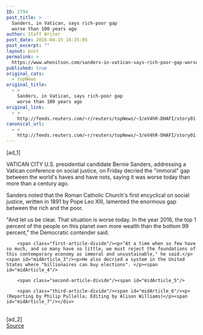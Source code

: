 ```yaml
---
ID: 2794
post_title: >
  Sanders, in Vatican, says rich-poor gap
  worse than 100 years ago
author: Staff Writer
post_date: 2016-04-15 16:35:05
post_excerpt: ""
layout: post
permalink: >
  https://www.whenitson.com/sanders-in-vatican-says-rich-poor-gap-worse-than-100-years-ago/
published: true
original_cats:
  - topNews
original_title:
  - >
    Sanders, in Vatican, says rich-poor gap
    worse than 100 years ago
original_link:
  - >
    http://feeds.reuters.com/~r/reuters/topNews/~3/eV4hR-DHAFI/story01.htm
canonical_url:
  - >
    http://feeds.reuters.com/~r/reuters/topNews/~3/eV4hR-DHAFI/story01.htm
---
```

 [ad_1]
<br><div id="articleText">
<span id="midArticle_start"/>

<span class="focusParagraph" readability="7"><p><span class="articleLocation">VATICAN CITY</span> U.S. presidential candidate Bernie Sanders, addressing a Vatican conference on social justice, on Friday decried the "immoral" gap between the world's haves and have nots, saying it was worse today than more than a century ago.</p></span><span id="midArticle_0"/><p>Sanders noted that the Roman Catholic Church's first encyclical on social justice, written in 1891 by Pope Leo XIII, lamented the enormous gap between the rich and the poor.</p><span id="midArticle_1"/><p>"And let us be clear. That situation is worse today. In the year 2016, the top 1 percent of the people on this planet own more wealth than the bottom 99 percent," the Democratic contender said.</p><span id="midArticle_2"/>
        
        <span class="first-article-divide"/><p>"At a time when so few have so much, and so many have so little, we must reject the foundations of this contemporary economy as immoral and unsustainable," he said.</p><span id="midArticle_3"/><p>He also decried a system in the United States where "billionaires can buy elections". </p><span id="midArticle_4"/>
        
        <span class="second-article-divide"/><span id="midArticle_5"/>
        
        <span class="third-article-divide"/><span id="midArticle_6"/><p> (Reporting by Philip Pullella; Editing by Alison Williams)</p><span id="midArticle_7"/></div>
<br>[ad_2]
<br><a href="http://feeds.reuters.com/~r/reuters/topNews/~3/eV4hR-DHAFI/story01.htm">Source </a>
